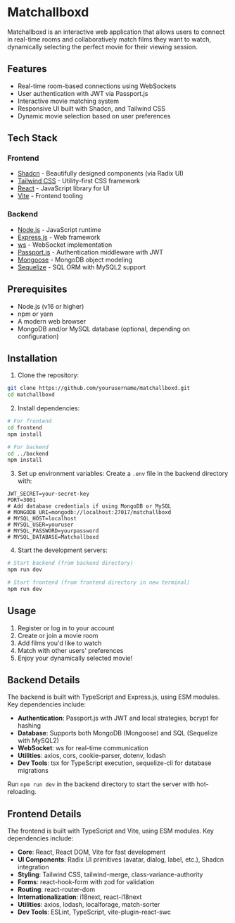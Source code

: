
# Matchallboxd

Matchallboxd is an interactive web application that allows users to connect in real-time rooms and collaboratively match films they want to watch, dynamically selecting the perfect movie for their viewing session.

## Features

- Real-time room-based connections using WebSockets
- User authentication with JWT via Passport.js
- Interactive movie matching system
- Responsive UI built with Shadcn, and Tailwind CSS
- Dynamic movie selection based on user preferences

## Tech Stack

### Frontend
- [Shadcn](https://ui.shadcn.com/) - Beautifully designed components (via Radix UI)
- [Tailwind CSS](https://tailwindcss.com/) - Utility-first CSS framework
- [React](https://reactjs.org/) - JavaScript library for UI
- [Vite](https://vitejs.dev/) - Frontend tooling

### Backend
- [Node.js](https://nodejs.org/) - JavaScript runtime
- [Express.js](https://expressjs.com/) - Web framework
- [ws](https://github.com/websockets/ws) - WebSocket implementation
- [Passport.js](http://www.passportjs.org/) - Authentication middleware with JWT
- [Mongoose](https://mongoosejs.com/) - MongoDB object modeling
- [Sequelize](https://sequelize.org/) - SQL ORM with MySQL2 support

## Prerequisites

- Node.js (v16 or higher)
- npm or yarn
- A modern web browser
- MongoDB and/or MySQL database (optional, depending on configuration)

## Installation

1. Clone the repository:
```bash
git clone https://github.com/yourusername/matchallboxd.git
cd matchallboxd
```

2. Install dependencies:
```bash
# For frontend
cd frontend
npm install

# For backend
cd ../backend
npm install
```

3. Set up environment variables:
Create a `.env` file in the backend directory with:
```
JWT_SECRET=your-secret-key
PORT=3001
# Add database credentials if using MongoDB or MySQL
# MONGODB_URI=mongodb://localhost:27017/matchallboxd
# MYSQL_HOST=localhost
# MYSQL_USER=youruser
# MYSQL_PASSWORD=yourpassword
# MYSQL_DATABASE=Matchallboxd
```

4. Start the development servers:
```bash
# Start backend (from backend directory)
npm run dev

# Start frontend (from frontend directory in new terminal)
npm run dev
```

## Usage

1. Register or log in to your account
2. Create or join a movie room
3. Add films you'd like to watch
4. Match with other users' preferences
5. Enjoy your dynamically selected movie!

## Backend Details

The backend is built with TypeScript and Express.js, using ESM modules. Key dependencies include:

- **Authentication**: Passport.js with JWT and local strategies, bcrypt for hashing
- **Database**: Supports both MongoDB (Mongoose) and SQL (Sequelize with MySQL2)
- **WebSocket**: ws for real-time communication
- **Utilities**: axios, cors, cookie-parser, dotenv, lodash
- **Dev Tools**: tsx for TypeScript execution, sequelize-cli for database migrations

Run `npm run dev` in the backend directory to start the server with hot-reloading.

## Frontend Details

The frontend is built with TypeScript and Vite, using ESM modules. Key dependencies include:

- **Core**: React, React DOM, Vite for fast development
- **UI Components**: Radix UI primitives (avatar, dialog, label, etc.), Shadcn integration
- **Styling**: Tailwind CSS, tailwind-merge, class-variance-authority
- **Forms**: react-hook-form with zod for validation
- **Routing**: react-router-dom
- **Internationalization**: i18next, react-i18next
- **Utilities**: axios, lodash, localforage, match-sorter
- **Dev Tools**: ESLint, TypeScript, vite-plugin-react-swc
